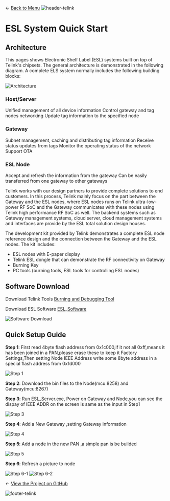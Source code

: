 ← [Back to Menu](https://telinkgithub.github.io/Telink/ "Menu")
![header-telink](https://i.imgur.com/5kRG6CF.jpg)

# ESL System Quick Start

## Architecture

This pages shows Electronic Shelf Label (ESL) systems built on top of Telink's chipsets. The general architecture is demonstrated in the following diagram. A complete ELS system normally includes the following building blocks:

![Architecture](https://telinkgithub.github.io/Assets/07_Solutions-ESL/20181022-182247.png)

### Host/Server

Unified management of all device information Control gateway and tag nodes networking Update tag information to the specified node

### Gateway

Subnet management, caching and distributing tag information Receive status updates from tags Monitor the operating status of the network Support OTA

### ESL Node

Accept and refresh the information from the gateway Can be easily transferred from one gateway to other gateways

Telink works with our design partners to provide complete solutions to end customers. In this process, Telink mainly focus on the part between the Gateway and the ESL nodes, where ESL nodes runs on Telink ultra-low-power RF SoC and the Gateway communicates with these nodes using Telink high performance RF SoC as well. The backend systems such as Gateway management systems, cloud server, cloud management systems and interfaces are provide by the ESL total solution design houses.

The development kit provided by Telink demonstrates a complete ESL node reference design and the connection between the Gateway and the ESL nodes. The kit includes:

* ESL nodes with E-paper display
* Telink ESL dongle that can demonstrate the RF connectivity on Gateway
* Burning Key
* PC tools (burning tools, ESL tools for controlling ESL nodes)

## Software Download

Download Telink Tools [Burning and Debugging Tool](https://telinkgithub.github.io/Programming-Debugging/)

Download ESL Software [ESL_Software](https://telinkgithub.github.io/Assets/07_Solutions-ESL/ESL_Quick_Guide.zip)

![Software Download](https://telinkgithub.github.io/Assets/07_Solutions-ESL/20181023-101939.png)

## Quick Setup Guide

__Step 1__: First read 4byte flash address from 0x1c000,if it not all 0xff,means it has been joined in a PAN,please erase these to keep it Factory Settings,Then setting Node IEEE Address write some 8byte address in a special flash address from 0x1d000

![Step 1](https://telinkgithub.github.io/Assets/07_Solutions-ESL/20181023-100929.png)

__Step 2__: Download the bin files to the Node(mcu:8258) and Gateway(mcu:8267)

__Step 3__: Run ESL_Server.exe, Power on Gateway and Node,you can see the dispay of IEEE ADDR on the screen is same as the input in Step1

![Step 3](https://telinkgithub.github.io/Assets/07_Solutions-ESL/20181023-093928.png)

__Step 4__: Add a New Gateway ,setting Gateway information

![Step 4](https://telinkgithub.github.io/Assets/07_Solutions-ESL/20181022-192103.png)

__Step 5__: Add a node in the new PAN ,a simple pan is be builded

![Step 5](https://telinkgithub.github.io/Assets/07_Solutions-ESL/20181022-191601.png)

__Step 6__: Refresh a picture to node

![Step 6-1](https://telinkgithub.github.io/Assets/07_Solutions-ESL/20181023-104400.png)
![Step 6-2](https://telinkgithub.github.io/Assets/07_Solutions-ESL/20181023-104931.png)


← [View the Project on GitHub](https://github.com/TelinkGithub/ESL)


![footer-telink](https://telinkgithub.github.io/Assets/General/footer.jpg)



